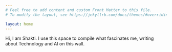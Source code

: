 ```yaml
---
# Feel free to add content and custom Front Matter to this file.
# To modify the layout, see https://jekyllrb.com/docs/themes/#overriding-theme-defaults

layout: home
---
```


Hi, I am Shakti. I use this space to compile what fascinates me, writing about Technology and AI on this wall.